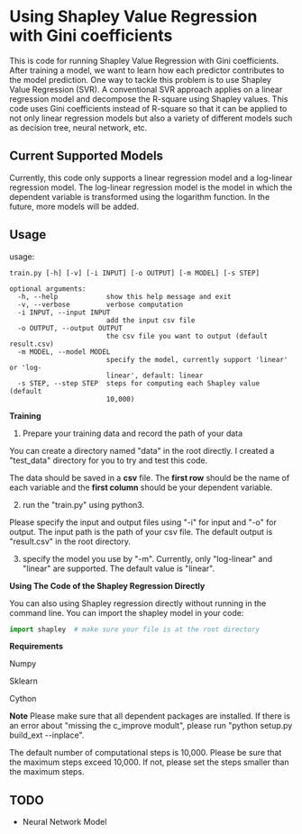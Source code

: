 # Using Shapley Value Regression with Gini coefficients

This is code for running Shapley Value Regression with Gini coefficients. After training a model, we want to learn how each predictor contributes to the model prediction. One way to tackle this problem is to use Shapley Value Regression (SVR). A conventional SVR approach applies on a linear regression model and decompose the R-square using Shapley values. This code uses Gini coefficients instead of R-square so that it can be applied to not only linear regression models but also a variety of different models such as decision tree, neural network, etc.

## Current Supported Models

Currently, this code only supports a linear regression model and a log-linear regression model. The log-linear regression model is the model in which the dependent variable is transformed using the logarithm function. In the future, more models will be added.

## Usage
usage: 
```
train.py [-h] [-v] [-i INPUT] [-o OUTPUT] [-m MODEL] [-s STEP]

optional arguments:
  -h, --help            show this help message and exit
  -v, --verbose         verbose computation
  -i INPUT, --input INPUT
                        add the input csv file
  -o OUTPUT, --output OUTPUT
                        the csv file you want to output (default result.csv)
  -m MODEL, --model MODEL
                        specify the model, currently support 'linear' or 'log-
                        linear', default: linear
  -s STEP, --step STEP  steps for computing each Shapley value (default
                        10,000)
```

**Training**
1. Prepare your training data and record the path of your data

You can create a directory named "data" in the root directly. I created a "test_data" directory for you to try and test this code. 

The data should be saved in a **csv** file. The **first row** should be the name of each variable and the **first column** should be your dependent variable.

2. run the "train.py" using python3.

Please specify the input and output files using "-i" for input and "-o" for output. The input path is the path of your csv file. The default output is "result.csv" in the root directory.

3. specify the model you use by "-m".
Currently, only "log-linear" and "linear" are supported. The default value is "linear".

**Using The Code of the Shapley Regression Directly**

You can also using Shapley regression directly without running in the command line. You can import the shapley model in your code:

``` python
import shapley  # make sure your file is at the root directory
```

**Requirements**

Numpy

Sklearn

Cython


**Note**
Please make sure that all dependent packages are installed. If there is an error about "missing the c_improve modult", please run "python setup.py build_ext --inplace".

The default number of computational steps is 10,000. Please be sure that the maximum steps exceed 10,000. If not, please set the steps smaller than the maximum steps. 

## TODO
* Neural Network Model

